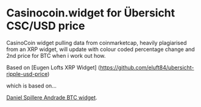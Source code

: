 # Casinocoin.widget for Übersicht CSC/USD price
CasinoCoin widget pulling data from coinmarketcap, heavily plagiarised from an XRP widget, will update with colour coded percentage change and 2nd price for BTC when i work out how.

Based on [Eugen Lofts XRP Widget] (https://github.com/eluft84/ubersicht-ripple-usd-price)

which is based on...

[Daniel Spillere Andrade BTC widget](https://github.com/felixhageloh/uebersicht-widgets/tree/master/btc). 
